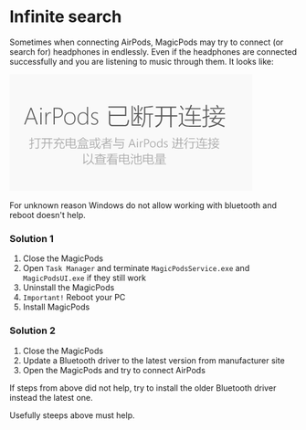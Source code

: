 # Infinite search

Sometimes when connecting AirPods, MagicPods may try to connect (or search for) headphones in endlessly. Even if the headphones are connected successfully and you are listening to music through them.
It looks like:

![](media/InfiniteSearch.gif)

For unknown reason Windows do not allow working with bluetooth and reboot doesn't help.

### Solution 1

1. Close the MagicPods
2. Open `Task Manager` and terminate `MagicPodsService.exe` and `MagicPodsUI.exe` if they still work
3. Uninstall the MagicPods
4. `Important!` Reboot your PC
5. Install MagicPods

### Solution 2

1. Close the MagicPods
2. Update a Bluetooth driver to the latest version from manufacturer site
3. Open the MagicPods and try to connect AirPods

If steps from above did not help, try to install the older Bluetooth driver instead the latest one.

Usefully steeps above must help. 